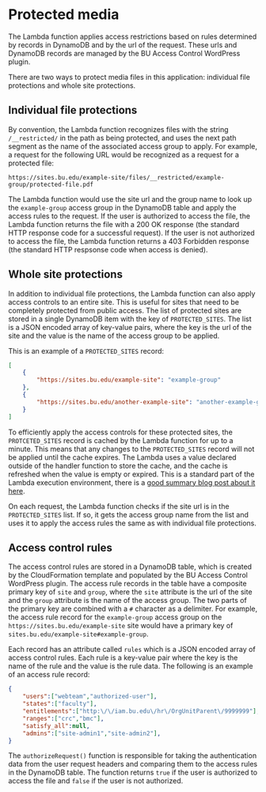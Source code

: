 # Protected media

The Lambda function applies access restrictions based on rules determined by records in DynamoDB and by the url of the request. These urls and DynamoDB records are managed by the BU Access Control WordPress plugin.

There are two ways to protect media files in this application: individual file protections and whole site protections.

## Individual file protections

By convention, the Lambda function recognizes files with the string `/__restricted/` in the path as being protected, and uses the next path segment as the name of the associated access group to apply. For example, a request for the following URL would be recognized as a request for a protected file:

```text
https://sites.bu.edu/example-site/files/__restricted/example-group/protected-file.pdf
```

The Lambda function would use the site url and the group name to look up the `example-group` access group in the DynamoDB table and apply the access rules to the request. If the user is authorized to access the file, the Lambda function returns the file with a 200 OK response (the standard HTTP response code for a successful request).  If the user is not authorized to access the file, the Lambda function returns a 403 Forbidden response (the standard HTTP respsonse code when access is denied).

## Whole site protections

In addition to individual file protections, the Lambda function can also apply access controls to an entire site. This is useful for sites that need to be completely protected from public access. The list of protected sites are stored in a single DynamoDB item with the key of `PROTECTED_SITES`. The list is a JSON encoded array of key-value pairs, where the key is the url of the site and the value is the name of the access group to be applied.

This is an example of a `PROTECTED_SITES` record:

```json
[
    {
        "https://sites.bu.edu/example-site": "example-group"
    },
    {
        "https://sites.bu.edu/another-example-site": "another-example-group"
    }
]
```

To efficiently apply the access controls for these protected sites, the `PROTCETED_SITES` record is cached by the Lambda function for up to a minute. This means that any changes to the `PROTECTED_SITES` record will not be applied until the cache expires. The Lambda uses a value declared outside of the handler function to store the cache, and the cache is refreshed when the value is empty or expired. This is a standard part of the Lambda execution environment, there is a [good summary blog post about it here](https://katiyarvipinknp.medium.com/how-to-cache-the-data-in-aws-lambda-function-using-node-js-use-tmp-storage-of-aws-lambda-2c7e1e01d923).

On each request, the Lambda function checks if the site url is in the `PROTECTED_SITES` list. If so, it gets the access group name from the list and uses it to apply the access rules the same as with individual file protections.

## Access control rules

The access control rules are stored in a DynamoDB table, which is created by the CloudFormation template and populated by the BU Access Control WordPress plugin. The access rule records in the table have a composite primary key of `site` and `group`, where the `site` attribute is the url of the site and the `group` attribute is the name of the access group. The two parts of the primary key are combined with a `#` character as a delimiter. For example, the access rule record for the `example-group` access group on the `https://sites.bu.edu/example-site` site would have a primary key of `sites.bu.edu/example-site#example-group`.

Each record has an attribute called `rules` which is a JSON encoded array of access control rules. Each rule is a key-value pair where the key is the name of the rule and the value is the rule data. The following is an example of an access rule record:

```json
{
    "users":["webteam","authorized-user"],
    "states":["faculty"],
    "entitlements":["http:\/\/iam.bu.edu\/hr\/OrgUnitParent\/9999999"],
    "ranges":["crc","bmc"],
    "satisfy_all":null,
    "admins":["site-admin1","site-admin2"],
}
```

The `authorizeRequest()` function is responsible for taking the authentication data from the user request headers and comparing them to the access rules in the DynamoDB table. The function returns `true` if the user is authorized to access the file and `false` if the user is not authorized.
